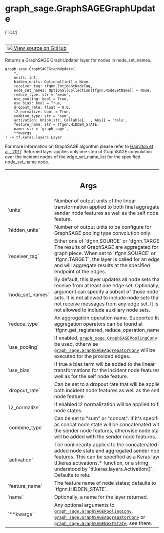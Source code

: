 # graph_sage.GraphSAGEGraphUpdate

[TOC]

<!-- Insert buttons and diff -->

<table class="tfo-notebook-buttons tfo-api nocontent" align="left">
<td>
  <a target="_blank" href="https://github.com/tensorflow/gnn/tree/master/tensorflow_gnn/models/graph_sage/layers.py#L475-L588">
    <img src="https://www.tensorflow.org/images/GitHub-Mark-32px.png" />
    View source on GitHub
  </a>
</td>
</table>

Returns a GraphSAGE GraphUpdater layer for nodes in node_set_names.

<pre class="devsite-click-to-copy prettyprint lang-py tfo-signature-link">
<code>graph_sage.GraphSAGEGraphUpdate(
    *,
    units: int,
    hidden_units: Optional[int] = None,
    receiver_tag: tfgnn.IncidentNodeTag,
    node_set_names: Optional[Collection[tfgnn.NodeSetName]] = None,
    reduce_type: str = &#x27;mean&#x27;,
    use_pooling: bool = True,
    use_bias: bool = True,
    dropout_rate: float = 0.0,
    l2_normalize: bool = True,
    combine_type: str = &#x27;sum&#x27;,
    activation: Union[str, Callable[..., Any]] = &#x27;relu&#x27;,
    feature_name: str = tfgnn.HIDDEN_STATE,
    name: str = &#x27;graph_sage&#x27;,
    **kwargs
) -> tf.keras.layers.Layer
</code></pre>

<!-- Placeholder for "Used in" -->

For more information on GraphSAGE algorithm please refer to
[Hamilton et al., 2017](https://arxiv.org/abs/1706.02216). Returned layer
applies only one step of GraphSAGE convolution over the incident nodes of the
edge_set_name_list for the specified node_set_name node.

<!-- Tabular view -->
 <table class="responsive fixed orange">
<colgroup><col width="214px"><col></colgroup>
<tr><th colspan="2"><h2 class="add-link">Args</h2></th></tr>

<tr>
<td>
`units`<a id="units"></a>
</td>
<td>
Number of output units of the linear transformation applied to both
final aggregated sender node features as well as the self node feature.
</td>
</tr><tr>
<td>
`hidden_units`<a id="hidden_units"></a>
</td>
<td>
Number of output units to be configure for GraphSAGE pooling
type convolution only.
</td>
</tr><tr>
<td>
`receiver_tag`<a id="receiver_tag"></a>
</td>
<td>
Either one of `tfgnn.SOURCE` or `tfgnn.TARGET`. The results of
GraphSAGE are aggregated for this graph piece. When set to `tfgnn.SOURCE`
or `tfgnn.TARGET`, the layer is called for an edge set and will aggregate
results at the specified endpoint of the edges.
</td>
</tr><tr>
<td>
`node_set_names`<a id="node_set_names"></a>
</td>
<td>
By default, this layer updates all node sets that receive
from at least one edge set. Optionally, this argument can specify a subset
of those node sets. It is not allowed to include node sets that do not
receive messages from any edge set. It is also not allowed to include
auxiliary node sets.
</td>
</tr><tr>
<td>
`reduce_type`<a id="reduce_type"></a>
</td>
<td>
An aggregation operation name. Supported list of aggregation
operators can be found at `tfgnn.get_registered_reduce_operation_names()`.
</td>
</tr><tr>
<td>
`use_pooling`<a id="use_pooling"></a>
</td>
<td>
If enabled, <a href="../graph_sage/GraphSAGEPoolingConv.md"><code>graph_sage.GraphSAGEPoolingConv</code></a> will be used,
otherwise <a href="../graph_sage/GraphSAGEAggregatorConv.md"><code>graph_sage.GraphSAGEAggregatorConv</code></a> will be executed for the
provided edges.
</td>
</tr><tr>
<td>
`use_bias`<a id="use_bias"></a>
</td>
<td>
If true a bias term will be added to the linear transformations
for the incident node features as well as for the self node feature.
</td>
</tr><tr>
<td>
`dropout_rate`<a id="dropout_rate"></a>
</td>
<td>
Can be set to a dropout rate that will be applied to both
incident node features as well as the self node feature.
</td>
</tr><tr>
<td>
`l2_normalize`<a id="l2_normalize"></a>
</td>
<td>
If enabled l2 normalization will be applied to final node
states.
</td>
</tr><tr>
<td>
`combine_type`<a id="combine_type"></a>
</td>
<td>
Can be set to "sum" or "concat". If it's specified as concat
node state will be concatenated with the sender node features, otherwise
node state will be added with the sender node features.
</td>
</tr><tr>
<td>
`activation`<a id="activation"></a>
</td>
<td>
The nonlinearity applied to the concatenated or added node state
and aggregated sender node features. This can be specified as a Keras
layer, a tf.keras.activations.* function, or a string understood by
`tf.keras.layers.Activation()`. Defaults to relu.
</td>
</tr><tr>
<td>
`feature_name`<a id="feature_name"></a>
</td>
<td>
The feature name of node states; defaults to
`tfgnn.HIDDEN_STATE`.
</td>
</tr><tr>
<td>
`name`<a id="name"></a>
</td>
<td>
Optionally, a name for the layer returned.
</td>
</tr><tr>
<td>
`**kwargs`<a id="**kwargs"></a>
</td>
<td>
Any optional arguments to <a href="../graph_sage/GraphSAGEPoolingConv.md"><code>graph_sage.GraphSAGEPoolingConv</code></a>,
<a href="../graph_sage/GraphSAGEAggregatorConv.md"><code>graph_sage.GraphSAGEAggregatorConv</code></a> or <a href="../graph_sage/GraphSAGENextState.md"><code>graph_sage.GraphSAGENextState</code></a>,
see there.
</td>
</tr>
</table>
